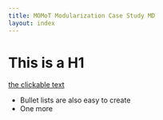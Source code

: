 ```yaml
---
title: MOMoT Modularization Case Study MD
layout: index
---
```


# This is a H1

[the clickable text](http://xlson.com/)

* Bullet lists are also easy to create
* One more